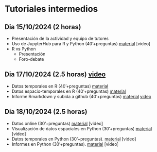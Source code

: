 # Tutoriales intermedios

## Dia 15/10/2024 (2 horas)

- Presentación de la actividad y equipo de tutores
- Uso de JupyterHub para R y Python (40’+preguntas) [material](https://github.com/Intercoonecta/Talleres_intermedios/blob/main/15-Octubre-2024/JupyterHub.md) [video]
- R vs Python
  - Presentación
  - Foro-debate

## Dia 17/10/2024 (2.5 horas) [video](https://www.youtube.com/watch?v=D5YbLsM5SDk&t=3s)

- Datos temporales en R (40’+preguntas) [material](https://github.com/Intercoonecta/Talleres_intermedios/tree/main/17-Octubre-2024/Hector)
- Datos espacio-temporales en R (40’+preguntas) [material](https://github.com/Intercoonecta/Talleres_intermedios/tree/main/17-Octubre-2024/Marina) 
- Informe Rmarkdown y subida a github (40’+preguntas) [material](https://github.com/Intercoonecta/Talleres_intermedios/tree/main/17-Octubre-2024/informeRMarkdown) [video](https://www.youtube.com/watch?v=7YcEzsbVxZc)

## Dia 18/10/2024 (2.5 horas) 

- Datos online (30’+preguntas) [material](https://github.com/Intercoonecta/Talleres_intermedios/tree/main/18-Octubre-2024/datos%20online) [video]
- Visualización de datos espaciales en Python (30’+preguntas) [material](https://github.com/Intercoonecta/Talleres_intermedios/tree/main/18-Octubre-2024/datos%20espaciales) [video]
- Datos temporales en Python (30’+preguntas). [material](https://github.com/Intercoonecta/Talleres_intermedios/tree/main/18-Octubre-2024/datos%20temporales) [video]
- Informes en Python (30’+preguntas). [material](https://github.com/Intercoonecta/Talleres_intermedios/tree/main/18-Octubre-2024/informes_python) [video]


